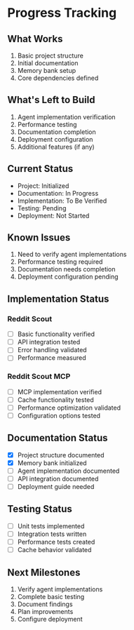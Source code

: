 # Progress Tracking

## What Works
1. Basic project structure
2. Initial documentation
3. Memory bank setup
4. Core dependencies defined

## What's Left to Build
1. Agent implementation verification
2. Performance testing
3. Documentation completion
4. Deployment configuration
5. Additional features (if any)

## Current Status
- Project: Initialized
- Documentation: In Progress
- Implementation: To Be Verified
- Testing: Pending
- Deployment: Not Started

## Known Issues
1. Need to verify agent implementations
2. Performance testing required
3. Documentation needs completion
4. Deployment configuration pending

## Implementation Status
### Reddit Scout
- [ ] Basic functionality verified
- [ ] API integration tested
- [ ] Error handling validated
- [ ] Performance measured

### Reddit Scout MCP
- [ ] MCP implementation verified
- [ ] Cache functionality tested
- [ ] Performance optimization validated
- [ ] Configuration options tested

## Documentation Status
- [x] Project structure documented
- [x] Memory bank initialized
- [ ] Agent implementation documented
- [ ] API integration documented
- [ ] Deployment guide needed

## Testing Status
- [ ] Unit tests implemented
- [ ] Integration tests written
- [ ] Performance tests created
- [ ] Cache behavior validated

## Next Milestones
1. Verify agent implementations
2. Complete basic testing
3. Document findings
4. Plan improvements
5. Configure deployment 